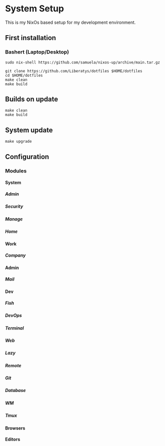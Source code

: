 # System Setup

This is my NixOs based setup for my development environment.

## First installation

### Bashert (Laptop/Desktop)

    sudo nix-shell https://github.com/samuela/nixos-up/archive/main.tar.gz

    git clone https://github.com/Liberatys/dotfiles $HOME/dotfiles
    cd $HOME/dotfiles
    make clean
    make build

## Builds on update

    make clean
    make build

## System update

    make upgrade

## Configuration

### Modules

#### System

##### Admin

##### Security

##### Manage

##### Home

#### Work

##### Company

#### Admin

##### Mail

#### Dev

##### Fish

##### DevOps

##### Terminal

##### Web

##### Lazy

##### Remote

##### Git

##### Database

##### WM

##### Tmux

#### Browsers

#### Editors
